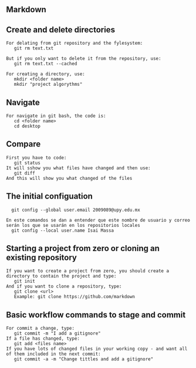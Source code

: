 ## Markdown
## Create and delete directories

    For delating from git repository and the fylesystem:
       git rm text.txt
       
    But if you only want to delete it from the repository, use: 
       git rm text.txt --cached
       
    For creating a directory, use: 
       mkdir <folder name>
       mkdir "project algorythms"
       
## Navigate 

    For navigate in git bash, the code is: 
       cd <folder name>
       cd desktop 
       
## Compare 

    First you have to code: 
       git status
    It will sshow you what files have changed and then use:
       git diff 
    And this will show you what changed of the files
       
## The initial configuation

      git config --global user.email 2009089@upy.edu.mx
    
    En este comandos se dan a entender que este nombre de usuario y correo serán los que se usarán en los repositorios locales
      git config --local user.name Isai Massa
     
## Starting a project from zero or cloning an existing repository

    If you want to create a project from zero, you should create a directory to contain the project and type: 
       git init 
    And if you want to clone a repository, type: 
       git clone <url>
       Example: git clone https://github.com/markdown
## Basic workflow commands to stage and commit 
    For commit a change, type: 
       git commit -m "I add a gitignore"
    If a file has changed, type: 
       git add <files name>
    If you have lots of changed files in your working copy - and want all of them included in the next commit: 
       git commit -a -m "Change tittles and add a gitignore"
